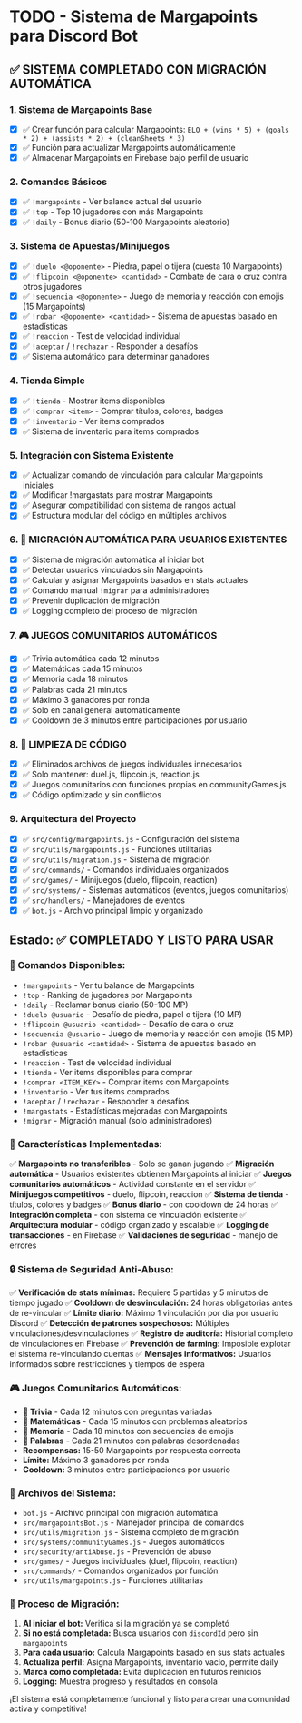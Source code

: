 # TODO - Sistema de Margapoints para Discord Bot

## ✅ SISTEMA COMPLETADO CON MIGRACIÓN AUTOMÁTICA

### 1. Sistema de Margapoints Base
- [x] ✅ Crear función para calcular Margapoints: `ELO + (wins * 5) + (goals * 2) + (assists * 2) + (cleanSheets * 3)`
- [x] ✅ Función para actualizar Margapoints automáticamente
- [x] ✅ Almacenar Margapoints en Firebase bajo perfil de usuario

### 2. Comandos Básicos
- [x] ✅ `!margapoints` - Ver balance actual del usuario
- [x] ✅ `!top` - Top 10 jugadores con más Margapoints
- [x] ✅ `!daily` - Bonus diario (50-100 Margapoints aleatorio)

### 3. Sistema de Apuestas/Minijuegos
- [x] ✅ `!duelo <@oponente>` - Piedra, papel o tijera (cuesta 10 Margapoints)
- [x] ✅ `!flipcoin <@oponente> <cantidad>` - Combate de cara o cruz contra otros jugadores
- [x] ✅ `!secuencia <@oponente>` - Juego de memoria y reacción con emojis (15 Margapoints)
- [x] ✅ `!robar <@oponente> <cantidad>` - Sistema de apuestas basado en estadísticas
- [x] ✅ `!reaccion` - Test de velocidad individual
- [x] ✅ `!aceptar` / `!rechazar` - Responder a desafíos
- [x] ✅ Sistema automático para determinar ganadores

### 4. Tienda Simple
- [x] ✅ `!tienda` - Mostrar items disponibles
- [x] ✅ `!comprar <item>` - Comprar títulos, colores, badges
- [x] ✅ `!inventario` - Ver items comprados
- [x] ✅ Sistema de inventario para items comprados

### 5. Integración con Sistema Existente
- [x] ✅ Actualizar comando de vinculación para calcular Margapoints iniciales
- [x] ✅ Modificar !margastats para mostrar Margapoints
- [x] ✅ Asegurar compatibilidad con sistema de rangos actual
- [x] ✅ Estructura modular del código en múltiples archivos

### 6. 🔄 MIGRACIÓN AUTOMÁTICA PARA USUARIOS EXISTENTES
- [x] ✅ Sistema de migración automática al iniciar bot
- [x] ✅ Detectar usuarios vinculados sin Margapoints
- [x] ✅ Calcular y asignar Margapoints basados en stats actuales
- [x] ✅ Comando manual `!migrar` para administradores
- [x] ✅ Prevenir duplicación de migración
- [x] ✅ Logging completo del proceso de migración

### 7. 🎮 JUEGOS COMUNITARIOS AUTOMÁTICOS
- [x] ✅ Trivia automática cada 12 minutos
- [x] ✅ Matemáticas cada 15 minutos
- [x] ✅ Memoria cada 18 minutos
- [x] ✅ Palabras cada 21 minutos
- [x] ✅ Máximo 3 ganadores por ronda
- [x] ✅ Solo en canal general automáticamente
- [x] ✅ Cooldown de 3 minutos entre participaciones por usuario

### 8. 🧹 LIMPIEZA DE CÓDIGO
- [x] ✅ Eliminados archivos de juegos individuales innecesarios
- [x] ✅ Solo mantener: duel.js, flipcoin.js, reaction.js
- [x] ✅ Juegos comunitarios con funciones propias en communityGames.js
- [x] ✅ Código optimizado y sin conflictos

### 9. Arquitectura del Proyecto
- [x] ✅ `src/config/margapoints.js` - Configuración del sistema
- [x] ✅ `src/utils/margapoints.js` - Funciones utilitarias
- [x] ✅ `src/utils/migration.js` - Sistema de migración
- [x] ✅ `src/commands/` - Comandos individuales organizados
- [x] ✅ `src/games/` - Minijuegos (duelo, flipcoin, reaction)
- [x] ✅ `src/systems/` - Sistemas automáticos (eventos, juegos comunitarios)
- [x] ✅ `src/handlers/` - Manejadores de eventos
- [x] ✅ `bot.js` - Archivo principal limpio y organizado

## Estado: ✅ COMPLETADO Y LISTO PARA USAR

### 🚀 Comandos Disponibles:
- `!margapoints` - Ver tu balance de Margapoints
- `!top` - Ranking de jugadores por Margapoints
- `!daily` - Reclamar bonus diario (50-100 MP)
- `!duelo @usuario` - Desafío de piedra, papel o tijera (10 MP)
- `!flipcoin @usuario <cantidad>` - Desafío de cara o cruz
- `!secuencia @usuario` - Juego de memoria y reacción con emojis (15 MP)
- `!robar @usuario <cantidad>` - Sistema de apuestas basado en estadísticas
- `!reaccion` - Test de velocidad individual
- `!tienda` - Ver items disponibles para comprar
- `!comprar <ITEM_KEY>` - Comprar items con Margapoints
- `!inventario` - Ver tus items comprados
- `!aceptar` / `!rechazar` - Responder a desafíos
- `!margastats` - Estadísticas mejoradas con Margapoints
- `!migrar` - Migración manual (solo administradores)

### 🎯 Características Implementadas:
✅ **Margapoints no transferibles** - Solo se ganan jugando
✅ **Migración automática** - Usuarios existentes obtienen Margapoints al iniciar
✅ **Juegos comunitarios automáticos** - Actividad constante en el servidor
✅ **Minijuegos competitivos** - duelo, flipcoin, reaccion
✅ **Sistema de tienda** - títulos, colores y badges
✅ **Bonus diario** - con cooldown de 24 horas
✅ **Integración completa** - con sistema de vinculación existente
✅ **Arquitectura modular** - código organizado y escalable
✅ **Logging de transacciones** - en Firebase
✅ **Validaciones de seguridad** - manejo de errores

### 🔒 Sistema de Seguridad Anti-Abuso:
✅ **Verificación de stats mínimas:** Requiere 5 partidas y 5 minutos de tiempo jugado
✅ **Cooldown de desvinculación:** 24 horas obligatorias antes de re-vincular
✅ **Límite diario:** Máximo 1 vinculación por día por usuario Discord
✅ **Detección de patrones sospechosos:** Múltiples vinculaciones/desvinculaciones
✅ **Registro de auditoría:** Historial completo de vinculaciones en Firebase
✅ **Prevención de farming:** Imposible explotar el sistema re-vinculando cuentas
✅ **Mensajes informativos:** Usuarios informados sobre restricciones y tiempos de espera

### 🎮 Juegos Comunitarios Automáticos:
- **🧠 Trivia** - Cada 12 minutos con preguntas variadas
- **🔢 Matemáticas** - Cada 15 minutos con problemas aleatorios
- **🧩 Memoria** - Cada 18 minutos con secuencias de emojis
- **📝 Palabras** - Cada 21 minutos con palabras desordenadas
- **Recompensas:** 15-50 Margapoints por respuesta correcta
- **Límite:** Máximo 3 ganadores por ronda
- **Cooldown:** 3 minutos entre participaciones por usuario

### 📁 Archivos del Sistema:
- `bot.js` - Archivo principal con migración automática
- `src/margapointsBot.js` - Manejador principal de comandos
- `src/utils/migration.js` - Sistema completo de migración
- `src/systems/communityGames.js` - Juegos automáticos
- `src/security/antiAbuse.js` - Prevención de abuso
- `src/games/` - Juegos individuales (duel, flipcoin, reaction)
- `src/commands/` - Comandos organizados por función
- `src/utils/margapoints.js` - Funciones utilitarias

### 🔄 Proceso de Migración:
1. **Al iniciar el bot:** Verifica si la migración ya se completó
2. **Si no está completada:** Busca usuarios con `discordId` pero sin `margapoints`
3. **Para cada usuario:** Calcula Margapoints basado en sus stats actuales
4. **Actualiza perfil:** Asigna Margapoints, inventario vacío, permite daily
5. **Marca como completada:** Evita duplicación en futuros reinicios
6. **Logging:** Muestra progreso y resultados en consola

¡El sistema está completamente funcional y listo para crear una comunidad activa y competitiva!
